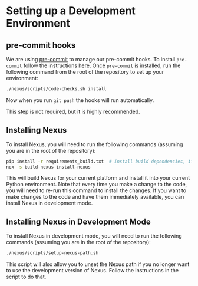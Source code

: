 # Setting up a Development Environment

## pre-commit hooks
We are using [pre-commit](https://pre-commit.com/) to manage our pre-commit hooks.  To install `pre-commit` follow
the instructions [here](https://pre-commit.com/#install). Once `pre-commit` is installed, run the following command
from the root of the repository to set up your environment:
```bash
./nexus/scripts/code-checks.sh install
```
Now when you run `git push` the hooks will run automatically.

This step is not required, but it is highly recommended.

## Installing Nexus
To install Nexus, you will need to run the following commands (assuming you are in the
root of the repository):
```bash
pip install -r requirements_build.txt  # Install build dependencies, if needed
nox -s build-nexus install-nexus
```
This will build Nexus for your current platform and install it into your current Python environment.
Note that every time you make a change to the code, you will need to re-run this command to install
the changes. If you want to make changes to the code and have them immediately available,
you can install Nexus in development mode.

## Installing Nexus in Development Mode
To install Nexus in development mode, you will need to run the following commands
(assuming you are in the root of the repository):
```bash
./nexus/scripts/setup-nexus-path.sh
```
This script will also allow you to unset the Nexus path if you no longer want to use
the development version of Nexus. Follow the instructions in the script to do that.
